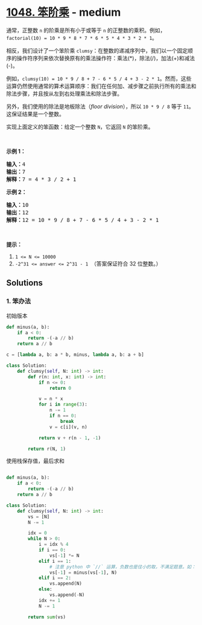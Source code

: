 # [1048. 笨阶乘](https://leetcode-cn.com/problems/clumsy-factorial/) - medium

<p>通常，正整数 <code>n</code> 的阶乘是所有小于或等于 <code>n</code> 的正整数的乘积。例如，<code>factorial(10) = 10 * 9 * 8 * 7 * 6 * 5 * 4 * 3 * 2 * 1</code>。</p>

<p>相反，我们设计了一个笨阶乘 <code>clumsy</code>：在整数的递减序列中，我们以一个固定顺序的操作符序列来依次替换原有的乘法操作符：乘法(*)，除法(/)，加法(+)和减法(-)。</p>

<p>例如，<code>clumsy(10) = 10 * 9 / 8 + 7 - 6 * 5 / 4 + 3 - 2 * 1</code>。然而，这些运算仍然使用通常的算术运算顺序：我们在任何加、减步骤之前执行所有的乘法和除法步骤，并且按从左到右处理乘法和除法步骤。</p>

<p>另外，我们使用的除法是地板除法（<em>floor division</em>），所以&nbsp;<code>10 * 9 / 8</code>&nbsp;等于&nbsp;<code>11</code>。这保证结果是一个整数。</p>

<p>实现上面定义的笨函数：给定一个整数 <code>N</code>，它返回 <code>N</code> 的笨阶乘。</p>

<p>&nbsp;</p>

<p><strong>示例 1：</strong></p>

<pre><strong>输入：</strong>4
<strong>输出：</strong>7
<strong>解释：</strong>7 = 4 * 3 / 2 + 1
</pre>

<p><strong>示例 2：</strong></p>

<pre><strong>输入：</strong>10
<strong>输出：</strong>12
<strong>解释：</strong>12 = 10 * 9 / 8 + 7 - 6 * 5 / 4 + 3 - 2 * 1
</pre>

<p>&nbsp;</p>

<p><strong>提示：</strong></p>

<ol>
	<li><code>1 &lt;= N &lt;= 10000</code></li>
	<li><code>-2^31 &lt;= answer &lt;= 2^31 - 1</code>&nbsp; （答案保证符合 32 位整数。）</li>
</ol>


## Solutions

### 1. 笨办法

初始版本

```py
def minus(a, b):
    if a < 0:
        return -(-a // b)
    return a // b

c = [lambda a, b: a * b, minus, lambda a, b: a + b]

class Solution:
    def clumsy(self, N: int) -> int:
        def r(n: int, x: int) -> int:
            if n <= 0:
                return 0

            v = n * x
            for i in range(3):
                n -= 1
                if n == 0:
                    break
                v = c[i](v, n)

            return v + r(n - 1, -1)

        return r(N, 1)

```

使用栈保存值，最后求和

```py

def minus(a, b):
    if a < 0:
        return -(-a // b)
    return a // b

class Solution:
    def clumsy(self, N: int) -> int:
        vs = [N]
        N -= 1

        idx = 0
        while N > 0:
            i = idx % 4
            if i == 0:
                vs[-1] *= N
            elif i == 1:
                # 注意 python 中 `//` 运算，负数也是往小的取，不满足题意。如：-7.5 会取 -8
                vs[-1] = minus(vs[-1], N)
            elif i == 2:
                vs.append(N)
            else:
                vs.append(-N)
            idx += 1
            N -= 1

        return sum(vs)
```
